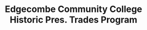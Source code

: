 ---
layout: repo
title: "Edgecombe Community College Historic Pres. Trades Program"
id: 5755
permalink: repos/5755/
---